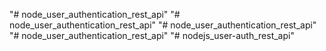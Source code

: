 "# node_user_authentication_rest_api" 
"# node_user_authentication_rest_api" 
"# node_user_authentication_rest_api" 
"# node_user_authentication_rest_api" 
"# nodejs_user-auth_rest_api" 
